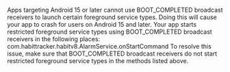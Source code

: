 Apps targeting Android 15 or later cannot use BOOT_COMPLETED broadcast receivers to launch certain foreground service types. Doing this will cause your app to crash for users on Android 15 and later. Your app starts restricted foreground service types using BOOT_COMPLETED broadcast receivers in the following places:
com.habittracker.habitv8.AlarmService.onStartCommand
To resolve this issue, make sure that BOOT_COMPLETED broadcast receivers do not start restricted foreground service types in the methods listed above.